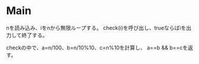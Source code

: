 # Main
nを読み込み、iをnから無限ループする。
check(i)を呼び出し、trueならばiを出力して終了する。

checkの中で、a=n/100、b=n/10%10、c=n%10を計算し、
a==b && b==cを返す。

